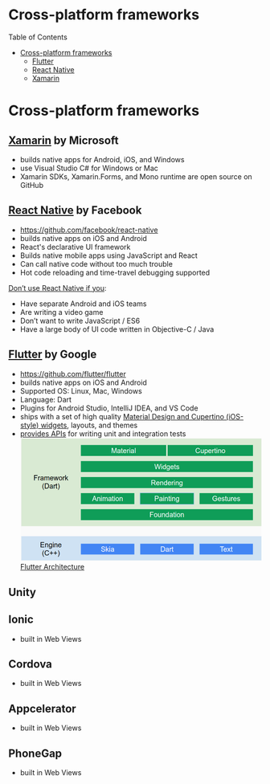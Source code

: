 # Cross-platform frameworks

Table of Contents
- [Cross-platform frameworks](#cross-platform-frameworks)
  - [Flutter](#flutter-by-google)
  - [React Native](#react-native-by-facebook)
  - [Xamarin](#xamarin-by-microsoft)

# Cross-platform frameworks

## [Xamarin](https://visualstudio.microsoft.com/xamarin/) by Microsoft
- builds native apps for Android, iOS, and Windows
- use Visual Studio C# for Windows or Mac
- Xamarin SDKs, Xamarin.Forms, and Mono runtime are open source on GitHub
  
## [React Native](https://facebook.github.io/react-native/) by Facebook 
- https://github.com/facebook/react-native
- builds native apps on iOS and Android
- React's declarative UI framework
- Builds native mobile apps using JavaScript and React
- Can call native code without too much trouble
- Hot code reloading and time-travel debugging supported

[Don’t use React Native if you](https://medium.com/dailyjs/12-common-questions-about-react-native-74fc9ba49b17):
- Have separate Android and iOS teams
- Are writing a video game
- Don’t want to write JavaScript / ES6
- Have a large body of UI code written in Objective-C / Java
  
## [Flutter](https://flutter.dev/) by Google 
- https://github.com/flutter/flutter
- builds native apps on iOS and Android
- Supported OS: Linux, Mac, Windows
- Language: Dart
- Plugins for Android Studio, IntelliJ IDEA, and VS Code
- ships with a set of high quality [Material Design and Cupertino (iOS-style) widgets](https://flutter.dev/docs/development/ui/widgets), layouts, and themes
- [provides APIs](https://flutter.dev/docs/testing) for writing unit and integration tests
![Flutter Architecture](flutter-architecture.png)
[Flutter Architecture](https://docs.google.com/presentation/d/1cw7A4HbvM_Abv320rVgPVGiUP2msVs7tfGbkgdrTy0I/edit#slide=id.gbb3c3233b_0_162)

## Unity

## Ionic
- built in Web Views

## Cordova
- built in Web Views

## Appcelerator
- built in Web Views

## PhoneGap
- built in Web Views

